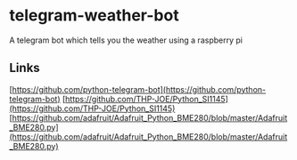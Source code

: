 # telegram-weather-bot
A telegram bot which tells you the weather using a raspberry pi 

## Links
[https://github.com/python-telegram-bot](https://github.com/python-telegram-bot)
[https://github.com/THP-JOE/Python_SI1145](https://github.com/THP-JOE/Python_SI1145)
[https://github.com/adafruit/Adafruit_Python_BME280/blob/master/Adafruit_BME280.py](https://github.com/adafruit/Adafruit_Python_BME280/blob/master/Adafruit_BME280.py)



